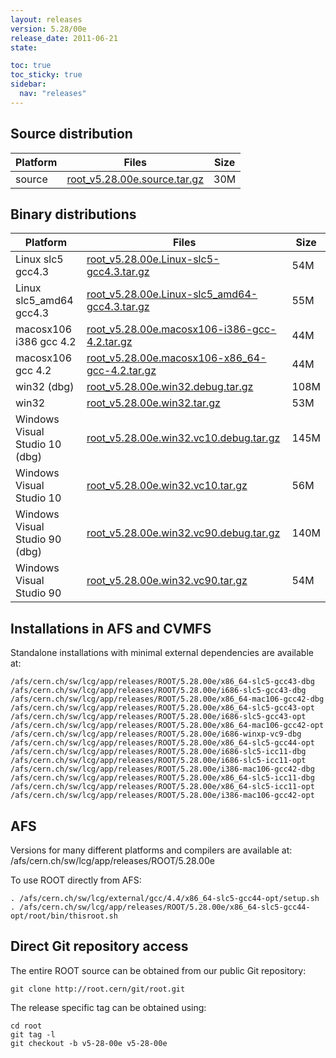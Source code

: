 ```yaml
---
layout: releases
version: 5.28/00e
release_date: 2011-06-21
state:

toc: true
toc_sticky: true
sidebar:
  nav: "releases"
---
```



## Source distribution

| Platform       | Files | Size |
|-----------|-------|-----|
| source | [root_v5.28.00e.source.tar.gz](https://root.cern/download/root_v5.28.00e.source.tar.gz) |  30M |


## Binary distributions

| Platform       | Files | Size |
|-----------|-------|-----|
| Linux slc5 gcc4.3 | [root_v5.28.00e.Linux-slc5-gcc4.3.tar.gz](https://root.cern/download/root_v5.28.00e.Linux-slc5-gcc4.3.tar.gz) |  54M |
| Linux slc5_amd64 gcc4.3 | [root_v5.28.00e.Linux-slc5_amd64-gcc4.3.tar.gz](https://root.cern/download/root_v5.28.00e.Linux-slc5_amd64-gcc4.3.tar.gz) |  55M |
| macosx106 i386 gcc 4.2 | [root_v5.28.00e.macosx106-i386-gcc-4.2.tar.gz](https://root.cern/download/root_v5.28.00e.macosx106-i386-gcc-4.2.tar.gz) |  44M |
| macosx106 gcc 4.2 | [root_v5.28.00e.macosx106-x86_64-gcc-4.2.tar.gz](https://root.cern/download/root_v5.28.00e.macosx106-x86_64-gcc-4.2.tar.gz) |  44M |
| win32 (dbg) | [root_v5.28.00e.win32.debug.tar.gz](https://root.cern/download/root_v5.28.00e.win32.debug.tar.gz) | 108M |
| win32 | [root_v5.28.00e.win32.tar.gz](https://root.cern/download/root_v5.28.00e.win32.tar.gz) |  53M |
| Windows Visual Studio 10 (dbg) | [root_v5.28.00e.win32.vc10.debug.tar.gz](https://root.cern/download/root_v5.28.00e.win32.vc10.debug.tar.gz) | 145M |
| Windows Visual Studio 10 | [root_v5.28.00e.win32.vc10.tar.gz](https://root.cern/download/root_v5.28.00e.win32.vc10.tar.gz) |  56M |
| Windows Visual Studio 90 (dbg) | [root_v5.28.00e.win32.vc90.debug.tar.gz](https://root.cern/download/root_v5.28.00e.win32.vc90.debug.tar.gz) | 140M |
| Windows Visual Studio 90 | [root_v5.28.00e.win32.vc90.tar.gz](https://root.cern/download/root_v5.28.00e.win32.vc90.tar.gz) |  54M |



## Installations in AFS and CVMFS
Standalone installations with minimal external dependencies are available at:
~~~
/afs/cern.ch/sw/lcg/app/releases/ROOT/5.28.00e/x86_64-slc5-gcc43-dbg
/afs/cern.ch/sw/lcg/app/releases/ROOT/5.28.00e/i686-slc5-gcc43-dbg
/afs/cern.ch/sw/lcg/app/releases/ROOT/5.28.00e/x86_64-mac106-gcc42-dbg
/afs/cern.ch/sw/lcg/app/releases/ROOT/5.28.00e/x86_64-slc5-gcc43-opt
/afs/cern.ch/sw/lcg/app/releases/ROOT/5.28.00e/i686-slc5-gcc43-opt
/afs/cern.ch/sw/lcg/app/releases/ROOT/5.28.00e/x86_64-mac106-gcc42-opt
/afs/cern.ch/sw/lcg/app/releases/ROOT/5.28.00e/i686-winxp-vc9-dbg
/afs/cern.ch/sw/lcg/app/releases/ROOT/5.28.00e/x86_64-slc5-gcc44-opt
/afs/cern.ch/sw/lcg/app/releases/ROOT/5.28.00e/i686-slc5-icc11-dbg
/afs/cern.ch/sw/lcg/app/releases/ROOT/5.28.00e/i686-slc5-icc11-opt
/afs/cern.ch/sw/lcg/app/releases/ROOT/5.28.00e/i386-mac106-gcc42-dbg
/afs/cern.ch/sw/lcg/app/releases/ROOT/5.28.00e/x86_64-slc5-icc11-dbg
/afs/cern.ch/sw/lcg/app/releases/ROOT/5.28.00e/x86_64-slc5-icc11-opt
/afs/cern.ch/sw/lcg/app/releases/ROOT/5.28.00e/i386-mac106-gcc42-opt
~~~

## AFS
Versions for many different platforms and compilers are available at:
/afs/cern.ch/sw/lcg/app/releases/ROOT/5.28.00e

To use ROOT directly from AFS:
~~~
. /afs/cern.ch/sw/lcg/external/gcc/4.4/x86_64-slc5-gcc44-opt/setup.sh
. /afs/cern.ch/sw/lcg/app/releases/ROOT/5.28.00e/x86_64-slc5-gcc44-opt/root/bin/thisroot.sh
~~~

## Direct Git repository access
The entire ROOT source can be obtained from our public Git repository:

~~~
git clone http://root.cern/git/root.git
~~~
The release specific tag can be obtained using:
~~~
cd root
git tag -l
git checkout -b v5-28-00e v5-28-00e
~~~
